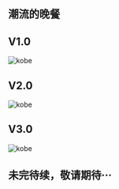 ##  潮流的晚餐

##  V1.0

![kobe](//coolcdn.igetcool.com/p/2020/8/9b85717a0904d903234a7f127daea260.png?_1272x418.png)

##  V2.0

![kobe](//coolcdn.igetcool.com/p/2020/8/96f0d30fad7bf706b2ef219ff5930573.png?_1270x550.png)

##  V3.0

![kobe](//coolcdn.igetcool.com/p/2020/8/1a5261ab3f11ebc68a40e44f9de55b4f.png?_1270x552.png)

##  未完待续，敬请期待···